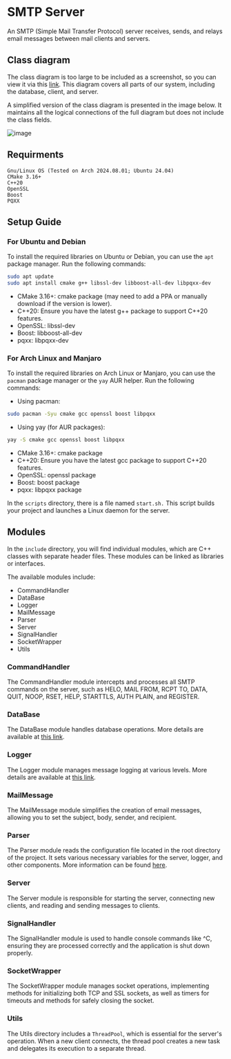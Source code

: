 # SMTP Server

An SMTP (Simple Mail Transfer Protocol) server receives, sends, and relays email messages between mail clients and servers.

## Class diagram

The class diagram is too large to be included as a screenshot, so you can view it via this [link](https://lucid.app/lucidchart/b109abd4-9765-43d5-8761-981ac61ed9fe/edit?useCachedRole=false&docId=b109abd4-9765-43d5-8761-981ac61ed9fe&shared=true&page=0_0#). This diagram covers all parts of our system, including the database, client, and server.

A simplified version of the class diagram is presented in the image below. It maintains all the logical connections of the full diagram but does not include the class fields.

![image](https://github.com/user-attachments/assets/6ec5e391-61c2-4075-83a9-018c93945c3a)

## Requirments

```
Gnu/Linux OS (Tested on Arch 2024.08.01; Ubuntu 24.04)
CMake 3.16+
C++20
OpenSSL
Boost
PQXX
```

## Setup Guide

### For Ubuntu and Debian

To install the required libraries on Ubuntu or Debian, you can use the `apt` package manager. Run the following commands:

```bash
sudo apt update
sudo apt install cmake g++ libssl-dev libboost-all-dev libpqxx-dev
```
* CMake 3.16+: cmake package (may need to add a PPA or manually download if the version is lower).
* C++20: Ensure you have the latest g++ package to support C++20 features.
* OpenSSL: libssl-dev
* Boost: libboost-all-dev
* pqxx: libpqxx-dev

### For Arch Linux and Manjaro
To install the required libraries on Arch Linux or Manjaro, you can use the `pacman` package manager or the `yay` AUR helper. Run the following commands:

* Using pacman:
```bash
sudo pacman -Syu cmake gcc openssl boost libpqxx
```

* Using yay (for AUR packages): 
```bash
yay -S cmake gcc openssl boost libpqxx
```

* CMake 3.16+: cmake package
* C++20: Ensure you have the latest gcc package to support C++20 features.
* OpenSSL: openssl package
* Boost: boost package
* pqxx: libpqxx package

In the `scripts` directory, there is a file named `start.sh.` This script builds your project and launches a Linux daemon for the server.

## Modules

In the `include` directory, you will find individual modules, which are C++ classes with separate header files. These modules can be linked as libraries or interfaces.

The available modules include:
* CommandHandler
* DataBase
* Logger
* MailMessage
* Parser
* Server
* SignalHandler
* SocketWrapper
* Utils

### CommandHandler

The CommandHandler module intercepts and processes all SMTP commands on the server, such as HELO, MAIL FROM, RCPT TO, DATA, QUIT, NOOP, RSET, HELP, STARTTLS, AUTH PLAIN, and REGISTER.

### DataBase

The DataBase module handles database operations. More details are available at [this link](https://github.com/UA-1240-C/DataBase).

### Logger

The Logger module manages message logging at various levels. More details are available at [this link](https://github.com/UA-1240-C/smtp-server/tree/SCRUM-160/Logger-Documentation-and-Integration).

### MailMessage

The MailMessage module simplifies the creation of email messages, allowing you to set the subject, body, sender, and recipient.

### Parser

The Parser module reads the configuration file located in the root directory of the project. It sets various necessary variables for the server, logger, and other components. More information can be found [here](https://github.com/UA-1240-C/smtp-server/tree/SCRUM-38-JSON-Parser-implementation).

### Server

The Server module is responsible for starting the server, connecting new clients, and reading and sending messages to clients.

### SignalHandler

The SignalHandler module is used to handle console commands like ^C, ensuring they are processed correctly and the application is shut down properly.

### SocketWrapper

The SocketWrapper module manages socket operations, implementing methods for initializing both TCP and SSL sockets, as well as timers for timeouts and methods for safely closing the socket.

### Utils

The Utils directory includes a `ThreadPool`, which is essential for the server's operation. When a new client connects, the thread pool creates a new task and delegates its execution to a separate thread.

